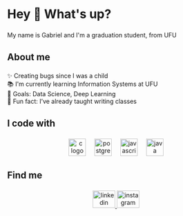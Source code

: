 <h1 align="left">Hey 👋 What's up?</h1>

###

<p align="left">My name is Gabriel and I'm a graduation student, from UFU</p>

###

<h2 align="left">About me</h2>

###

<p align="left">✨ Creating bugs since I was a child<br>📚 I'm currently learning Information Systems at UFU<br>🎯 Goals: Data Science, Deep Learning<br>🎲 Fun fact: I’ve already taught writing classes</p>

###

<h2 align="left">I code with</h2>

###

<div align="center">
  <img src="https://cdn.jsdelivr.net/gh/devicons/devicon/icons/c/c-original.svg" height="40" alt="c logo"  />
  <img width="12" />
  <img src="https://cdn.jsdelivr.net/gh/devicons/devicon/icons/postgresql/postgresql-original.svg" height="40" alt="postgresql logo"  />
  <img width="12" />
  <img src="https://cdn.jsdelivr.net/gh/devicons/devicon/icons/javascript/javascript-original.svg" height="40" alt="javascript logo"  />
  <img width="12" />
  <img src="https://cdn.jsdelivr.net/gh/devicons/devicon/icons/java/java-original.svg" height="40" alt="java logo"  />
</div>

###

<h2 align="left">Find me</h2>

###

<div align="center">
  <a href="https://www.linkedin.com/in/gabriel-rodrigues-barbosa-15011a194/" target="_blank">
    <img src="https://raw.githubusercontent.com/maurodesouza/profile-readme-generator/master/src/assets/icons/social/linkedin/default.svg" width="52" height="40" alt="linkedin logo"  />
  </a>
  <a href="instagram.com/gabre.jpg" target="_blank">
    <img src="https://raw.githubusercontent.com/maurodesouza/profile-readme-generator/master/src/assets/icons/social/instagram/default.svg" width="52" height="40" alt="instagram logo"  />
  </a>
</div>

###
